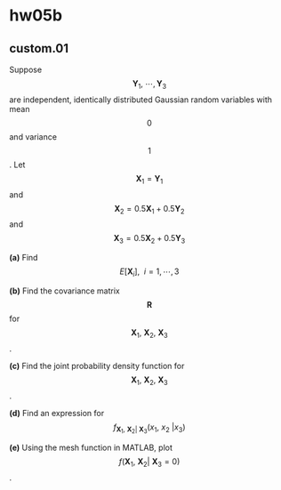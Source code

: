 # hw05b

## custom.01
Suppose $$\mathbf{Y}_1,\:\cdots,\mathbf{Y}_3$$ are independent, identically distributed Gaussian random variables with mean $$0$$ and variance $$1$$. Let $$\mathbf{X}_1=\mathbf{Y}_1$$ and $$\mathbf{X}_2=0.5\mathbf{X}_1+0.5\mathbf{Y}_2$$ and $$\mathbf{X}_3=0.5\mathbf{X}_2+0.5\mathbf{Y}_3$$

**(a)** Find $$E\left[\mathbf{X}_i\right],\:\:i=1,\cdots,3$$

**(b)** Find the covariance matrix $$\mathbf{R}$$ for $$\mathbf{X}_1,\:\mathbf{X}_2,\:\mathbf{X}_3$$.

**(c)** Find the joint probability density function for $$\mathbf{X}_1,\:\mathbf{X}_2,\:\mathbf{X}_3$$.

**(d)** Find an expression for $$f_{\mathbf{X}_1,\:\mathbf{X}_2|\:\mathbf{X}_3}(x_1,\:x_2\:|x_3)$$

**(e)** Using the mesh function in MATLAB, plot $$f(\mathbf{X}_1,\:\mathbf{X}_2|\:\mathbf{X}_3=0)$$.


